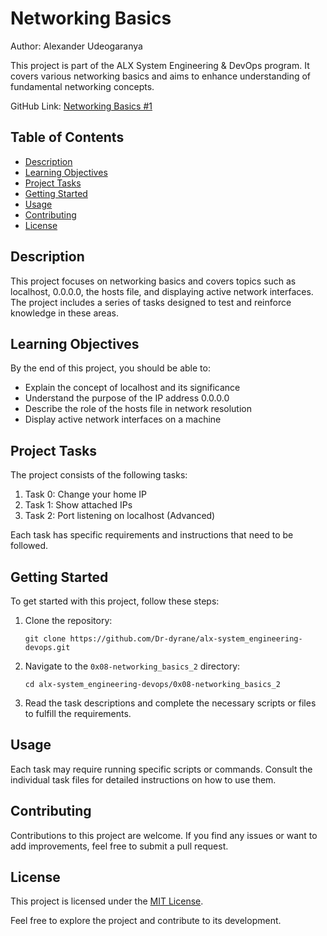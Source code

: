 # Networking Basics

Author: Alexander Udeogaranya

This project is part of the ALX System Engineering & DevOps program. It covers various networking basics and aims to enhance understanding of fundamental networking concepts.

GitHub Link: [Networking Basics #1](https://github.com/Dr-dyrane/alx-system_engineering-devops/tree/main/0x08-networking_basics_2)

## Table of Contents

- [Description](#description)
- [Learning Objectives](#learning-objectives)
- [Project Tasks](#project-tasks)
- [Getting Started](#getting-started)
- [Usage](#usage)
- [Contributing](#contributing)
- [License](#license)

## Description

This project focuses on networking basics and covers topics such as localhost, 0.0.0.0, the hosts file, and displaying active network interfaces. The project includes a series of tasks designed to test and reinforce knowledge in these areas.

## Learning Objectives

By the end of this project, you should be able to:

- Explain the concept of localhost and its significance
- Understand the purpose of the IP address 0.0.0.0
- Describe the role of the hosts file in network resolution
- Display active network interfaces on a machine

## Project Tasks

The project consists of the following tasks:

1. Task 0: Change your home IP
2. Task 1: Show attached IPs
3. Task 2: Port listening on localhost (Advanced)

Each task has specific requirements and instructions that need to be followed.

## Getting Started

To get started with this project, follow these steps:

1. Clone the repository:
   ```
   git clone https://github.com/Dr-dyrane/alx-system_engineering-devops.git
   ```
2. Navigate to the `0x08-networking_basics_2` directory:
   ```
   cd alx-system_engineering-devops/0x08-networking_basics_2
   ```
3. Read the task descriptions and complete the necessary scripts or files to fulfill the requirements.

## Usage

Each task may require running specific scripts or commands. Consult the individual task files for detailed instructions on how to use them.

## Contributing

Contributions to this project are welcome. If you find any issues or want to add improvements, feel free to submit a pull request.

## License

This project is licensed under the [MIT License](LICENSE).

Feel free to explore the project and contribute to its development.
